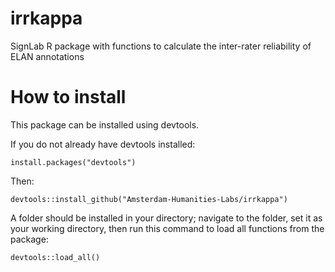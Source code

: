 # irrkappa
SignLab R package with functions to calculate the inter-rater reliability of ELAN annotations

# How to install
This package can be installed using devtools.

If you do not already have devtools installed:
```
install.packages("devtools")
```

Then:
```
devtools::install_github("Amsterdam-Humanities-Labs/irrkappa")
```

A folder should be installed in your directory; navigate to the folder, set it as your working directory, then run this command to load all functions from the package:
```
devtools::load_all()
```
